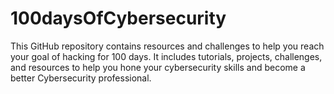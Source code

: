 # 100daysOfCybersecurity
This GitHub repository contains resources and challenges to help you reach your goal of hacking for 100 days. It includes tutorials, projects, challenges, and resources to help you hone your cybersecurity skills and become a better Cybersecurity professional.
